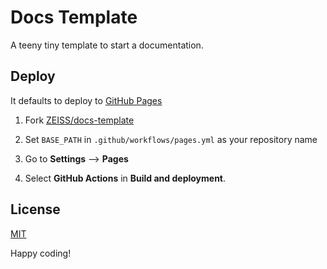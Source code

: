 # Docs Template

A teeny tiny template to start a documentation.

## Deploy

It defaults to deploy to [GitHub Pages](https://docs.github.com/en/pages/getting-started-with-github-pages/configuring-a-publishing-source-for-your-github-pages-site)

1. Fork [ZEISS/docs-template](https://github.com/ZEISS/docs-template)

2. Set `BASE_PATH` in `.github/workflows/pages.yml` as your repository name

3. Go to **Settings** --> **Pages**

4. Select **GitHub Actions** in **Build and deployment**.

## License

[MIT](/LICENSE)

Happy coding!
